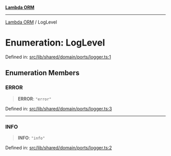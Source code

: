 [**Lambda ORM**](../README.md)

***

[Lambda ORM](../README.md) / LogLevel

# Enumeration: LogLevel

Defined in: [src/lib/shared/domain/ports/logger.ts:1](https://github.com/lambda-orm/lambdaorm-base/blob/54d568062b637a6aed5442a048b140146d1f573b/src/lib/shared/domain/ports/logger.ts#L1)

## Enumeration Members

### ERROR

> **ERROR**: `"error"`

Defined in: [src/lib/shared/domain/ports/logger.ts:3](https://github.com/lambda-orm/lambdaorm-base/blob/54d568062b637a6aed5442a048b140146d1f573b/src/lib/shared/domain/ports/logger.ts#L3)

***

### INFO

> **INFO**: `"info"`

Defined in: [src/lib/shared/domain/ports/logger.ts:2](https://github.com/lambda-orm/lambdaorm-base/blob/54d568062b637a6aed5442a048b140146d1f573b/src/lib/shared/domain/ports/logger.ts#L2)
